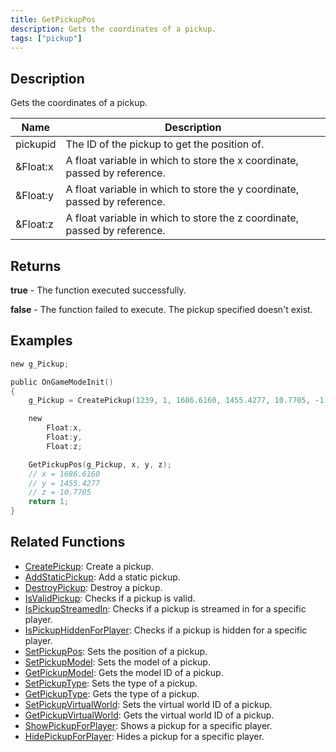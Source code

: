 ```yaml
---
title: GetPickupPos
description: Gets the coordinates of a pickup.
tags: ["pickup"]
---
```


<VersionWarn version='omp v1.1.0.2612' />

## Description

Gets the coordinates of a pickup.

| Name     | Description                                                               |
|----------|---------------------------------------------------------------------------|
| pickupid | The ID of the pickup to get the position of.                              |
| &Float:x | A float variable in which to store the x coordinate, passed by reference. |
| &Float:y | A float variable in which to store the y coordinate, passed by reference. |
| &Float:z | A float variable in which to store the z coordinate, passed by reference. |

## Returns

**true** - The function executed successfully.

**false** - The function failed to execute. The pickup specified doesn't exist.

## Examples

```c
new g_Pickup;

public OnGameModeInit()
{
    g_Pickup = CreatePickup(1239, 1, 1686.6160, 1455.4277, 10.7705, -1);

    new 
        Float:x,
        Float:y,
        Float:z;

    GetPickupPos(g_Pickup, x, y, z);
    // x = 1686.6160
    // y = 1455.4277
    // z = 10.7705
    return 1;
}
```

## Related Functions

- [CreatePickup](CreatePickup): Create a pickup.
- [AddStaticPickup](AddStaticPickup): Add a static pickup.
- [DestroyPickup](DestroyPickup): Destroy a pickup.
- [IsValidPickup](IsValidPickup): Checks if a pickup is valid.
- [IsPickupStreamedIn](IsPickupStreamedIn): Checks if a pickup is streamed in for a specific player.
- [IsPickupHiddenForPlayer](IsPickupHiddenForPlayer): Checks if a pickup is hidden for a specific player.
- [SetPickupPos](SetPickupPos): Sets the position of a pickup.
- [SetPickupModel](SetPickupModel): Sets the model of a pickup.
- [GetPickupModel](GetPickupModel): Gets the model ID of a pickup.
- [SetPickupType](SetPickupType): Sets the type of a pickup.
- [GetPickupType](GetPickupType): Gets the type of a pickup.
- [SetPickupVirtualWorld](SetPickupVirtualWorld): Sets the virtual world ID of a pickup.
- [GetPickupVirtualWorld](GetPickupVirtualWorld): Gets the virtual world ID of a pickup.
- [ShowPickupForPlayer](ShowPickupForPlayer): Shows a pickup for a specific player.
- [HidePickupForPlayer](HidePickupForPlayer): Hides a pickup for a specific player.

